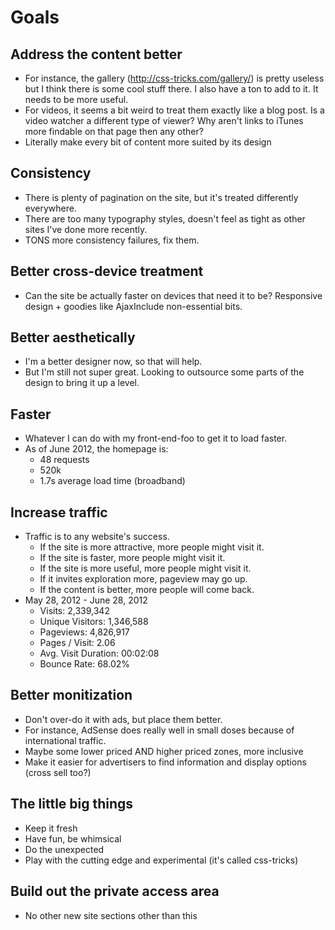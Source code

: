 # Goals

## Address the content better

- For instance, the gallery (http://css-tricks.com/gallery/) is pretty useless but I think there is some cool stuff there. I also have a ton to add to it. It needs to be more useful.
- For videos, it seems a bit weird to treat them exactly like a blog post. Is a video watcher a different type of viewer? Why aren't links to iTunes more findable on that page then any other?
- Literally make every bit of content more suited by its design

## Consistency

- There is plenty of pagination on the site, but it's treated differently everywhere.
- There are too many typography styles, doesn't feel as tight as other sites I've done more recently.
- TONS more consistency failures, fix them.

## Better cross-device treatment

- Can the site be actually faster on devices that need it to be? Responsive design + goodies like AjaxInclude non-essential bits.

## Better aesthetically

- I'm a better designer now, so that will help.
- But I'm still not super great. Looking to outsource some parts of the design to bring it up a level.

## Faster

- Whatever I can do with my front-end-foo to get it to load faster.
- As of June 2012, the homepage is:
  - 48 requests
  - 520k
  - 1.7s average load time (broadband)

## Increase traffic

- Traffic is to any website's success.
  - If the site is more attractive, more people might visit it.
  - If the site is faster, more people might visit it.
  - If the site is more useful, more people might visit it.
  - If it invites exploration more, pageview may go up.
  - If the content is better, more people will come back.
- May 28, 2012 - June 28, 2012
  - Visits: 2,339,342
  - Unique Visitors: 1,346,588
  - Pageviews: 4,826,917
  - Pages / Visit: 2.06
  - Avg. Visit Duration: 00:02:08
  - Bounce Rate: 68.02%

## Better monitization

- Don't over-do it with ads, but place them better.
- For instance, AdSense does really well in small doses because of international traffic.
- Maybe some lower priced AND higher priced zones, more inclusive
- Make it easier for advertisers to find information and display options (cross sell too?)

## The little big things

- Keep it fresh
- Have fun, be whimsical
- Do the unexpected
- Play with the cutting edge and experimental (it's called css-tricks)

## Build out the private access area

- No other new site sections other than this
